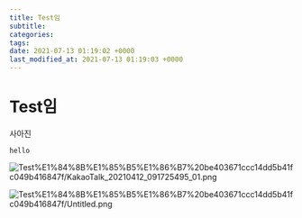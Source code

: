 ```yaml
---
title: Test임
subtitle: 
categories: 
tags: 
date: 2021-07-13 01:19:02 +0000
last_modified_at: 2021-07-13 01:19:03 +0000
---
```

# Test임

사아진

`hello`

![Test%E1%84%8B%E1%85%B5%E1%86%B7%20be403671ccc14dd5b41fc049b416847f/KakaoTalk_20210412_091725495_01.png](Test%E1%84%8B%E1%85%B5%E1%86%B7%20be403671ccc14dd5b41fc049b416847f/KakaoTalk_20210412_091725495_01.png)

![Test%E1%84%8B%E1%85%B5%E1%86%B7%20be403671ccc14dd5b41fc049b416847f/Untitled.png](Test%E1%84%8B%E1%85%B5%E1%86%B7%20be403671ccc14dd5b41fc049b416847f/Untitled.png)